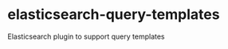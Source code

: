 elasticsearch-query-templates
=============================

Elasticsearch plugin to support query templates
